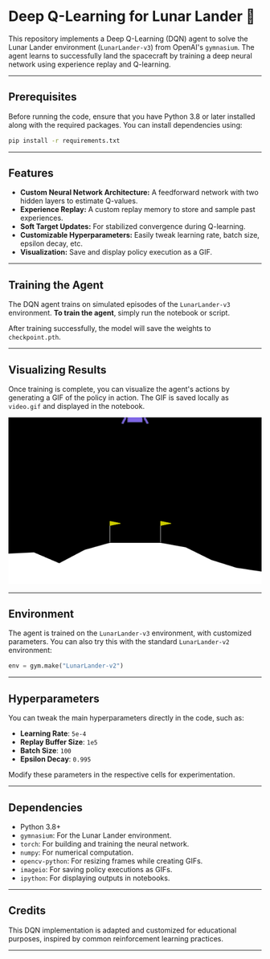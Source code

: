 # Deep Q-Learning for Lunar Lander 🚀

This repository implements a Deep Q-Learning (DQN) agent to solve the Lunar Lander environment (`LunarLander-v3`) from OpenAI's `gymnasium`. The agent learns to successfully land the spacecraft by training a deep neural network using experience replay and Q-learning.

---

## Prerequisites

Before running the code, ensure that you have Python 3.8 or later installed along with the required packages. You can install dependencies using:

```bash
pip install -r requirements.txt
```

---

## Features

- **Custom Neural Network Architecture:** A feedforward network with two hidden layers to estimate Q-values.
- **Experience Replay:** A custom replay memory to store and sample past experiences.
- **Soft Target Updates:** For stabilized convergence during Q-learning.
- **Customizable Hyperparameters:** Easily tweak learning rate, batch size, epsilon decay, etc.
- **Visualization:** Save and display policy execution as a GIF.

---

## Training the Agent

The DQN agent trains on simulated episodes of the `LunarLander-v3` environment. **To train the agent**, simply run the notebook or script.

After training successfully, the model will save the weights to `checkpoint.pth`.

---

## Visualizing Results

Once training is complete, you can visualize the agent's actions by generating a GIF of the policy in action. The GIF is saved locally as `video.gif` and displayed in the notebook.

![Trained Agent Output](video.gif)

---

## Environment

The agent is trained on the `LunarLander-v3` environment, with customized parameters. You can also try this with the standard `LunarLander-v2` environment:

```python
env = gym.make("LunarLander-v2")
```

---

## Hyperparameters

You can tweak the main hyperparameters directly in the code, such as:

- **Learning Rate**: `5e-4`
- **Replay Buffer Size**: `1e5`
- **Batch Size**: `100`
- **Epsilon Decay**: `0.995`

Modify these parameters in the respective cells for experimentation.

---

## Dependencies

- Python 3.8+
- `gymnasium`: For the Lunar Lander environment.
- `torch`: For building and training the neural network.
- `numpy`: For numerical computation.
- `opencv-python`: For resizing frames while creating GIFs.
- `imageio`: For saving policy executions as GIFs.
- `ipython`: For displaying outputs in notebooks.

---

## Credits

This DQN implementation is adapted and customized for educational purposes, inspired by common reinforcement learning practices.

---